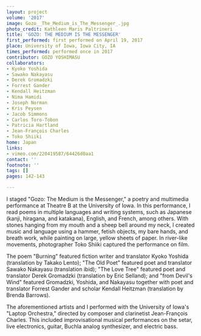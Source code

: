 ```yaml
---
layout: project
volume: '2017'
image: Gozo__The_Medium_is_The_Messenger_.jpg
photo_credit: Kathleen Maris Paltrineri
title: 'GOZO: THE MEDIUM IS THE MESSENGER'
first_performed: first performed on April 19, 2017
place: University of Iowa, Iowa City, IA
times_performed: performed once in 2017
contributor: GOZO YOSHIMASU
collaborators:
- Kyoko Yoshida
- Sawako Nakayasu
- Derek Gromadzki
- Forrest Gander
- Kendall Heitzman
- Nima Hamidi
- Joseph Norman
- Kris Peysen
- Jacob Simmons
- Carlos Toro-Tobon
- Patricia Hartland
- Jean-François Charles
- Toko Shiiki
home: Japan
links:
- vimeo.com/220419587/64426d0aa1
contact: ''
footnote: ''
tags: []
pages: 142-143

---
```


I staged "Gozo: The Medium is the Messenger," a poetry and multimedia performance at Theatre B at the University of Iowa. In this performance, I read poems in multiple languages and writing systems, such as Japanese (kanji, hiragana, and katakana), English, and French, among others. With stones hanging from my mouth and a sheep bell around my neck, I created music and language using a hammer, fetish objects, my bare hands, and breath work, while painting on large, yellow sheets of paper. In river-like movements, photographer Toko Shiiki captured the performance on film.

The poem "Burning" featured fiction writer and translator Kyoko Yoshida (translation by Takako Lento); "The Old Poet" featured poet and translator Sawako Nakayasu (translation ibid); "The Love Tree" featured poet and translator Derek Gromadzki (translation by Eric Selland); and "from Devil's Wind" featured Gromadzki, Yoshida, and Nakayasu together with poet and translator Forrest Gander and scholar Kendall Heitzman (translation by Brenda Barrows).

The aforementioned artists and I performed with the University of Iowa's "Laptop Orchestra," directed by composer and clarinetist Jean-François Charles. This included improvisational musical performances on the setar, live electronics, guitar, Buchla analog synthesizer, and electric bass.
